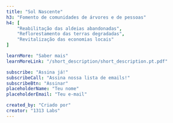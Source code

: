 ```yaml
---
title: "Sol Nascente"
h3: "Fomento de comunidades de árvores e de pessoas"
h4: [
    "Reabilitação das aldeias abandonadas",
    "Reflorestamento das terras degradadas",
    "Revitalização das economias locais"
]

learnMore: "Saber mais"
learnMoreLink: "/short_description/short_description.pt.pdf"

subscribe: "Assina já!"
subscribeCall: "Assina nossa lista de emails!"
subscribeBtn: "Assinar"
placeholderName: "Teu nome"
placeholderEmail: "Teu e-mail"

created_by: "Criado por"
creator: "1313 Labs"
---
```

